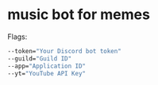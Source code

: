 # music bot for memes

Flags:

```cmd
--token="Your Discord bot token"
--guild="Guild ID"
--app="Application ID"
--yt="YouTube API Key"
```
